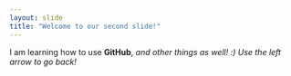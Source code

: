 ```yaml
---
layout: slide
title: "Welcome to our second slide!"
---
```

I am learning how to use <strong>GitHub</strong>, <em>and other things as well! :)<em>
Use the left arrow to go back!
